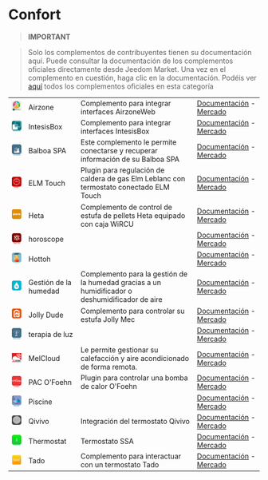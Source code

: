 
# Confort


>**IMPORTANT**

>Solo los complementos de contribuyentes tienen su documentación aquí. Puede consultar la documentación de los complementos oficiales directamente desde Jeedom Market. Una vez en el complemento en cuestión, haga clic en la documentación.
>Podéis ver [aquí](https://market.jeedom.com/index.php?v=d&p=market&type=plugin&categorie=wellness) todos los complementos oficiales en esta categoría

| | | | |
|--- | --- | --- | ---|
|<img src="AirzoneWeb/AirzoneWeb_icon.png" class="pluginLogo" width="100" />|Airzone|Complemento para integrar interfaces AirzoneWeb|[Documentación](http://www.domoticadavinci.com/desarrollo-de-plugins/airzone-web-plugin-para-jeedom/) - [Mercado](https://market.jeedom.com/index.php?v=d&p=market_display&id=3926)|
|<img src="IntesisBoxWMP/IntesisBoxWMP_icon.png" class="pluginLogo" width="100" />|IntesisBox|Complemento para integrar interfaces IntesisBox|[Documentación](https://nooblenabot.github.io/jeedom-plugin-IntesisBoxWMP/es_ES/) - [Mercado](https://market.jeedom.com/index.php?v=d&p=market_display&id=3853)|
|<img src="balboa/balboa_icon.png" class="pluginLogo" width="100" />|Balboa SPA|Este complemento le permite conectarse y recuperar información de su Balboa SPA|[Documentación](https://mika-nt28.github.io/Documentations/balboa/es_ES/) - [Mercado](https://market.jeedom.com/index.php?v=d&p=market_display&id=3712)|
|<img src="elmtouch/elmtouch_icon.png" class="pluginLogo" width="100" />|ELM Touch|Plugin para regulación de caldera de gas Elm Leblanc con termostato conectado ELM Touch|[Documentación](https://jmvedrine.github.io/jeedom-elmtouch/es_ES/) - [Mercado](https://market.jeedom.com/index.php?v=d&p=market_display&id=3281)|
|<img src="heta/heta_icon.png" class="pluginLogo" width="100" />|Heta|Complemento de control de estufa de pellets Heta equipado con caja WiRCU|[Documentación](https://edeweerdt.github.io/jeedom_heta/es_ES/) - [Mercado](https://market.jeedom.com/index.php?v=d&p=market_display&id=3646)|
|<img src="horoscope/horoscope_icon.png" class="pluginLogo" width="100" />|horoscope||[Documentación]() - [Mercado](https://market.jeedom.com/index.php?v=d&p=market_display&id=2727)|
|<img src="hottoh/hottoh_icon.png" class="pluginLogo" width="100" />|Hottoh||[Documentación](https://peofofo.github.io/jeedom_hottoh/es_ES/) - [Mercado](https://market.jeedom.com/index.php?v=d&p=market_display&id=3670)|
|<img src="humidity/humidity_icon.png" class="pluginLogo" width="100" />|Gestión de la humedad|Complemento para la gestión de la humedad gracias a un humidificador o deshumidificador de aire|[Documentación](https://agp42.github.io/humidity/es_ES/) - [Mercado](https://market.jeedom.com/index.php?v=d&p=market_display&id=3978)|
|<img src="jollymec/jollymec_icon.png" class="pluginLogo" width="100" />|Jolly Dude|Complemento para controlar su estufa Jolly Mec|[Documentación](https://d-kalck.github.io/plugin-jollymec/es_ES/) - [Mercado](https://market.jeedom.com/index.php?v=d&p=market_display&id=3773)|
|<img src="luminotherapie/luminotherapie_icon.png" class="pluginLogo" width="100" />|terapia de luz||[Documentación](https://mika-nt28.github.io/Documentations/luminotherapie/es_ES/) - [Mercado](https://market.jeedom.com/index.php?v=d&p=market_display&id=3095)|
|<img src="melcloud/melcloud_icon.png" class="pluginLogo" width="100" />|MelCloud|Le permite gestionar su calefacción y aire acondicionado de forma remota. |[Documentación]() - [Mercado](https://market.jeedom.com/index.php?v=d&p=market_display&id=2315)|
|<img src="ofoehn/ofoehn_icon.png" class="pluginLogo" width="100" />|PAC O'Foehn|Plugin para controlar una bomba de calor O'Foehn|[Documentación](https://sattaz.github.io/Jeedom_OFoehn/es_ES/) - [Mercado](https://market.jeedom.com/index.php?v=d&p=market_display&id=3769)|
|<img src="pool/pool_icon.png" class="pluginLogo" width="100" />|Piscine||[Documentación](https://scadinot.github.io/pool/es_ES/) - [Mercado](https://market.jeedom.com/index.php?v=d&p=market_display&id=1801)|
|<img src="qivivo/qivivo_icon.png" class="pluginLogo" width="100" />|Qivivo|Integración del termostato Qivivo|[Documentación](https://kiboost.github.io/jeedom_docs/plugins/qivivo/es_ES/) - [Mercado](https://market.jeedom.com/index.php?v=d&p=market_display&id=3551)|
|<img src="ssaThermostat/ssaThermostat_icon.png" class="pluginLogo" width="100" />|Thermostat|Termostato SSA|[Documentación](https://stephdocs.github.io/jeedomThermostat/) - [Mercado](https://market.jeedom.com/index.php?v=d&p=market_display&id=2636)|
|<img src="tado/tado_icon.png" class="pluginLogo" width="100" />|Tado|Complemento para interactuar con un termostato Tado|[Documentación](https://rosnoun.github.io/jeedom-plugins-docs/tado/es_ES/) - [Mercado](https://market.jeedom.com/index.php?v=d&p=market_display&id=3939)|
